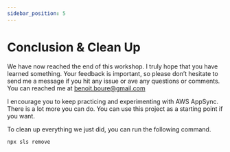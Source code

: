 ```yaml
---
sidebar_position: 5
---
```


# Conclusion & Clean Up

We have now reached the end of this workshop. I truly hope that you have learned something. Your feedback is important, so please don’t hesitate to send me a message if you hit any issue or ave any questions or comments. You can reached me at benoit.boure@gmail.com

I encourage you to keep practicing and experimenting with AWS AppSync. There is a lot more you can do. You can use this project as a starting point if you want.

To clean up everything we just did, you can run the following command.

```bash
npx sls remove
```
